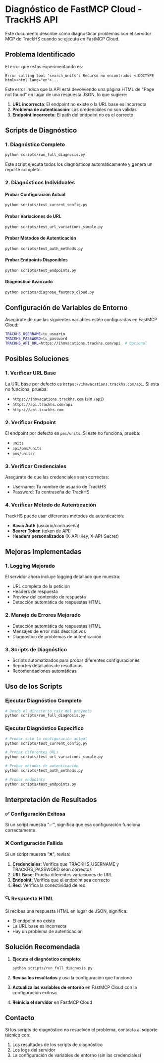 # Diagnóstico de FastMCP Cloud - TrackHS API

Este documento describe cómo diagnosticar problemas con el servidor MCP de TrackHS cuando se ejecuta en FastMCP Cloud.

## Problema Identificado

El error que estás experimentando es:

```
Error calling tool 'search_units': Recurso no encontrado: <!DOCTYPE html><html lang="en">...
```

Este error indica que la API está devolviendo una página HTML de "Page not found" en lugar de una respuesta JSON, lo que sugiere:

1. **URL incorrecta**: El endpoint no existe o la URL base es incorrecta
2. **Problema de autenticación**: Las credenciales no son válidas
3. **Endpoint incorrecto**: El path del endpoint no es el correcto

## Scripts de Diagnóstico

### 1. Diagnóstico Completo

```bash
python scripts/run_full_diagnosis.py
```

Este script ejecuta todos los diagnósticos automáticamente y genera un reporte completo.

### 2. Diagnósticos Individuales

#### Probar Configuración Actual
```bash
python scripts/test_current_config.py
```

#### Probar Variaciones de URL
```bash
python scripts/test_url_variations_simple.py
```

#### Probar Métodos de Autenticación
```bash
python scripts/test_auth_methods.py
```

#### Probar Endpoints Disponibles
```bash
python scripts/test_endpoints.py
```

#### Diagnóstico Avanzado
```bash
python scripts/diagnose_fastmcp_cloud.py
```

## Configuración de Variables de Entorno

Asegúrate de que las siguientes variables estén configuradas en FastMCP Cloud:

```bash
TRACKHS_USERNAME=tu_usuario
TRACKHS_PASSWORD=tu_password
TRACKHS_API_URL=https://ihmvacations.trackhs.com/api  # Opcional
```

## Posibles Soluciones

### 1. Verificar URL Base

La URL base por defecto es `https://ihmvacations.trackhs.com/api`. Si esta no funciona, prueba:

- `https://ihmvacations.trackhs.com` (sin `/api`)
- `https://api.trackhs.com/api`
- `https://api.trackhs.com`

### 2. Verificar Endpoint

El endpoint por defecto es `pms/units`. Si este no funciona, prueba:

- `units`
- `api/pms/units`
- `pms/units/`

### 3. Verificar Credenciales

Asegúrate de que las credenciales sean correctas:

- Username: Tu nombre de usuario de TrackHS
- Password: Tu contraseña de TrackHS

### 4. Verificar Método de Autenticación

TrackHS puede usar diferentes métodos de autenticación:

- **Basic Auth** (usuario/contraseña)
- **Bearer Token** (token de API)
- **Headers personalizados** (X-API-Key, X-API-Secret)

## Mejoras Implementadas

### 1. Logging Mejorado

El servidor ahora incluye logging detallado que muestra:

- URL completa de la petición
- Headers de respuesta
- Preview del contenido de respuesta
- Detección automática de respuestas HTML

### 2. Manejo de Errores Mejorado

- Detección automática de respuestas HTML
- Mensajes de error más descriptivos
- Diagnóstico de problemas de autenticación

### 3. Scripts de Diagnóstico

- Scripts automatizados para probar diferentes configuraciones
- Reportes detallados de resultados
- Recomendaciones automáticas

## Uso de los Scripts

### Ejecutar Diagnóstico Completo

```bash
# Desde el directorio raíz del proyecto
python scripts/run_full_diagnosis.py
```

### Ejecutar Diagnóstico Específico

```bash
# Probar solo la configuración actual
python scripts/test_current_config.py

# Probar diferentes URLs
python scripts/test_url_variations_simple.py

# Probar métodos de autenticación
python scripts/test_auth_methods.py

# Probar endpoints
python scripts/test_endpoints.py
```

## Interpretación de Resultados

### ✅ Configuración Exitosa

Si un script muestra "✅", significa que esa configuración funciona correctamente.

### ❌ Configuración Fallida

Si un script muestra "❌", revisa:

1. **Credenciales**: Verifica que TRACKHS_USERNAME y TRACKHS_PASSWORD sean correctos
2. **URL Base**: Prueba diferentes variaciones de URL
3. **Endpoint**: Verifica que el endpoint sea correcto
4. **Red**: Verifica la conectividad de red

### 🔍 Respuesta HTML

Si recibes una respuesta HTML en lugar de JSON, significa:

- El endpoint no existe
- La URL base es incorrecta
- Hay un problema de autenticación

## Solución Recomendada

1. **Ejecuta el diagnóstico completo**:
   ```bash
   python scripts/run_full_diagnosis.py
   ```

2. **Revisa los resultados** y usa la configuración que funcionó

3. **Actualiza las variables de entorno** en FastMCP Cloud con la configuración exitosa

4. **Reinicia el servidor** en FastMCP Cloud

## Contacto

Si los scripts de diagnóstico no resuelven el problema, contacta al soporte técnico con:

1. Los resultados de los scripts de diagnóstico
2. Los logs del servidor
3. La configuración de variables de entorno (sin las credenciales)
